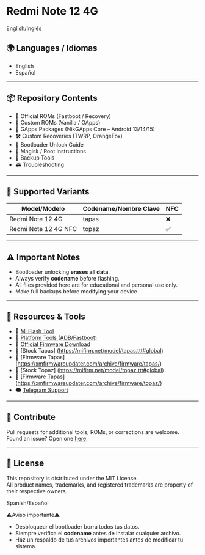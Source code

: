 # Redmi Note 12 4G

English/Inglés
## 🌍 Languages / Idiomas
- English
- Español

---

## 📦 Repository Contents

- 🔄 Official ROMs (Fastboot / Recovery)
- 📲 Custom ROMs (Vanilla / GApps)
- 🧩 GApps Packages (NikGApps Core – Android 13/14/15)
- 🛠️ Custom Recoveries (TWRP, OrangeFox)
- 🧱 Bootloader Unlock Guide
- 🔧 Magisk / Root instructions
- 💾 Backup Tools
- 🚑 Troubleshooting

---

## 📱 Supported Variants

| Model/Modelo           | Codename/Nombre Clave | NFC |
|------------------------|----------|-----|
| Redmi Note 12 4G       |   tapas  |  ❌  |
| Redmi Note 12 4G NFC   |   topaz  |  ✅  |



---

## ⚠️ Important Notes

- Bootloader unlocking **erases all data**.
- Always verify **codename** before flashing.
- All files provided here are for educational and personal use only.
- Make full backups before modifying your device.

---

## 🔗 Resources & Tools

- 📎 [Mi Flash Tool](https://xiaomiflashtool.com)
- 📎 [Platform Tools (ADB/Fastboot)](https://developer.android.com/studio/releases/platform-tools)
- 📎 [Official Firmware Download](https://xiaomifirmwareupdater.com/)
- 📎 [Stock Tapas] (https://mifirm.net/model/tapas.ttt#global)
- 📎 [Firmware Tapas] (https://xmfirmwareupdater.com/archive/firmware/tapas/)
- 📎 [Stock Topaz] (https://mifirm.net/model/topaz.ttt#global)
- 📎 [Firmware Tapas] (https://xmfirmwareupdater.com/archive/firmware/topaz/)
- 🗨️ [Telegram Support](https://t.me/RedmiNote124GNFC)

---

## 🤝 Contribute

Pull requests for additional tools, ROMs, or corrections are welcome.  
Found an issue? Open one [here](https://github.com/your-repo/issues).

---

## 📜 License

This repository is distributed under the MIT License.  
All product names, trademarks, and registered trademarks are property of their respective owners.



Spanish/Español

⚠️Aviso importante⚠️
- Desbloquear el bootloader borra todos tus datos.
- Siempre verifica el **codename** antes de instalar cualquier archivo.
- Haz un respaldo de tus archivos importantes antes de modificar tu sistema.
